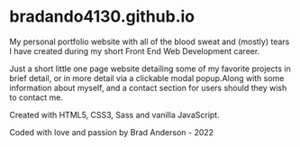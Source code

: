 # bradando4130.github.io

My personal portfolio website with all of the blood sweat and (mostly) tears I have created during my short Front End Web Development career.

Just a short little one page website detailing some of my favorite projects in brief detail,
or in more detail via a clickable modal popup.Along with some information about myself, 
and a contact section for users should they wish to contact me.

Created with HTML5, CSS3, Sass and vanilla JavaScript.

Coded with love and passion by Brad Anderson - 2022 

